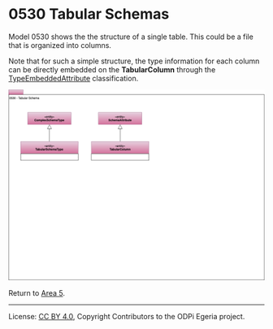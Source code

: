 <!-- SPDX-License-Identifier: CC-BY-4.0 -->
<!-- Copyright Contributors to the ODPi Egeria project. -->

# 0530 Tabular Schemas

Model 0530 shows the the structure of a single table.
This could be a file that is organized into columns.

Note that for such a simple structure, the type information for each column
can be directly embedded on the **TabularColumn** through the [TypeEmbeddedAttribute](0505-Schema-Attributes.md)
classification.

![UML](0530-Tabular-Schemas.png#pagewidth)


Return to [Area 5](Area-5-models.md).

----
License: [CC BY 4.0](https://creativecommons.org/licenses/by/4.0/),
Copyright Contributors to the ODPi Egeria project.